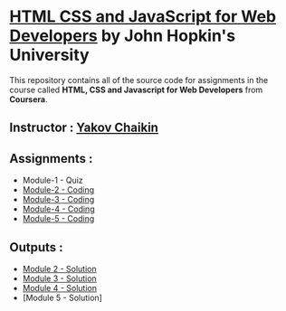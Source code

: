# [HTML CSS and JavaScript for Web Developers](https://www.coursera.org/learn/html-css-javascript-for-web-developers) by John Hopkin's University
This repository contains all of the source code for assignments in the course called **HTML, CSS and Javascript for Web Developers** from **Coursera**.
## **Instructor** : [Yakov Chaikin](https://www.coursera.org/instructor/yaakov-chaikin)
## **Assignments** :
- Module-1 - Quiz 
- [Module-2 - Coding](https://github.com/jhu-ep-coursera/fullstack-course4/blob/master/assignments/assignment2/Assignment-2.md)
- [Module-3 - Coding](https://github.com/jhu-ep-coursera/fullstack-course4/blob/master/assignments/assignment3/Assignment-3.md)
- [Module-4 - Coding](https://github.com/jhu-ep-coursera/fullstack-course4/blob/master/assignments/assignment4/Assignment-4.md)
- [Module-5 - Coding](https://github.com/jhu-ep-coursera/fullstack-course4/blob/master/assignments/assignment5/Assignment-5.md)

## **Outputs** :
- [Module 2 - Solution](https://taheermattur.github.io/HTML_CSS_and_JavaScript_for_Web_Developers/Assignments/Module%202%20Solution/)
- [Module 3 - Solution](https://taheermattur.github.io/HTML_CSS_and_JavaScript_for_Web_Developers/Assignments/Module%203%20Solution/)
- [Module 4 - Solution](https://taheermattur.github.io/HTML_CSS_and_JavaScript_for_Web_Developers/Assignments/Module%204%20Solution/)
- [Module 5 - Solution]
